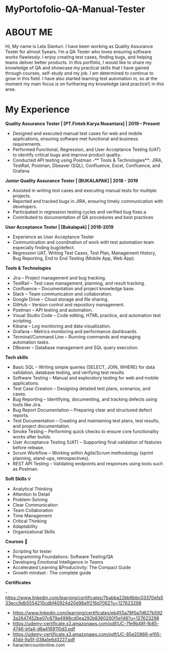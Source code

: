 # MyPortofolio-QA-Manual-Tester

# ABOUT ME
Hi, My name is Lela Sianturi. I have been working as Quality Assurance Tester for almost 5years.
I’m a QA Tester who loves ensuring software works flawlessly. I enjoy creating test cases, finding bugs, and helping teams deliver better products.
In this portfolio, I would like to share my knowledge of QA and showcase my practical skills that I have gained through courses, self-study and my job. I am determined to continue to grow in this field. I have also started learning test automation in, so at the moment my main focus is on furthering my knowledge (and practice!) in this area.


# My Experience

**Quality Assurance Tester | [PT.Fintek Karya Nusantara] | 2019 – Present**
- Designed and executed manual test cases for web and mobile applications, ensuring software met functional and business requirements.
- Performed Functional, Regression, and User Acceptance Testing (UAT) to identify critical bugs and improve product quality.
- Conducted API testing using Postman
-** Tools & Technologies**: JIRA, TestRail, Postman, Dbeaver (SQL), Confluence, Excel, Confluence, and Grafana 


**Junior Quality Assurance Tester | [BUKALAPAK] | 2018 - 2019**
- Assisted in writing test cases and executing manual tests for multiple projects.
- Reported and tracked bugs in JIRA, ensuring timely communication with developers.
- Participated in regression testing cycles and verified bug fixes.a
- Contributed to documentation of QA procedures and best practices


**User Acceptance Tester | [Bukalapak] | 2018-2019**
- Experience as User Acceptance Tester
- Communication and coordination of work with test automation team especially finding bug/defect.
- Regression UAT, Writing Test Cases, Test Plan, Management History, Bug Reporting, End to
End Testing (Mobile App, Web App).

**Tools & Technologies**
 
- Jira – Project management and bug tracking.
- TestRail – Test case management, planning, and result tracking.
- Confluence – Documentation and project knowledge base.
- Slack – Team communication and collaboration.
- Google Drive – Cloud storage and file sharing.
- GitHub – Version control and repository management.
- Postman – API testing and automation.
- Visual Studio Code – Code editing, HTML practice, and automation test scripting.
- Kibana – Log monitoring and data visualization.
- Grafana – Metrics monitoring and performance dashboards.
- Terminal/Command Line – Running commands and managing automation tasks.
- DBeaver – Database management and SQL query execution.


**Tech skills**

- Basic SQL – Writing simple queries (SELECT, JOIN, WHERE) for data validation, database testing, and verifying test results
- Software Testing – Manual and exploratory testing for web and mobile applications.
- Test Case Creation – Designing detailed test plans, scenarios, and cases.
- Bug Reporting – Identifying, documenting, and tracking defects using tools like Jira.
- Bug Report Documentation – Preparing clear and structured defect reports.
- Test Documentation – Creating and maintaining test plans, test results, and project documentation.
- Smoke Testing – Performing quick checks to ensure core functionality works after builds.
- User Acceptance Testing (UAT) – Supporting final validation of features before release.
- Scrum Workflow – Working within Agile/Scrum methodology (sprint planning, stand-ups, retrospectives).
- REST API Testing – Validating endpoints and responses using tools such as Postman.

**Soft Skills 💡**

- Analytical Thinking
- Attention to Detail
- Problem-Solving
- Clear Communication
- Team Collaboration
- Time Management
- Critical Thinking
- Adaptability
- Organizational Skills

**Courses** 📓
- Scripting for tester 
- Programming Foundations: Software Testing/QA
- Developing Emotional Intelligence in Teams
- Accelerated Learning &Productivity: The Compact Guide
- Growth mindset : The complete guide


**Certificates**

-https://www.linkedin.com/learning/certificates/7babba22bb6bbc03370efa533ecc9db5554210cdbf40924d20d98a1f216d7062?u=127623298
- https://www.linkedin.com/learning/certificates/eb455a78f0a7d627b5923a2647452be07c879a4998cd0ea292b8360260f5e148?u=127623298
- https://udemy-certificate.s3.amazonaws.com/pdf/UC-7fe9b48f-fb85-4746-bfa4-d6a4169110d3.pdf
- https://udemy-certificate.s3.amazonaws.com/pdf/UC-85e20866-ef65-41dd-9a5f-038a1e6d3227.pdf
- haractercountonline.com


